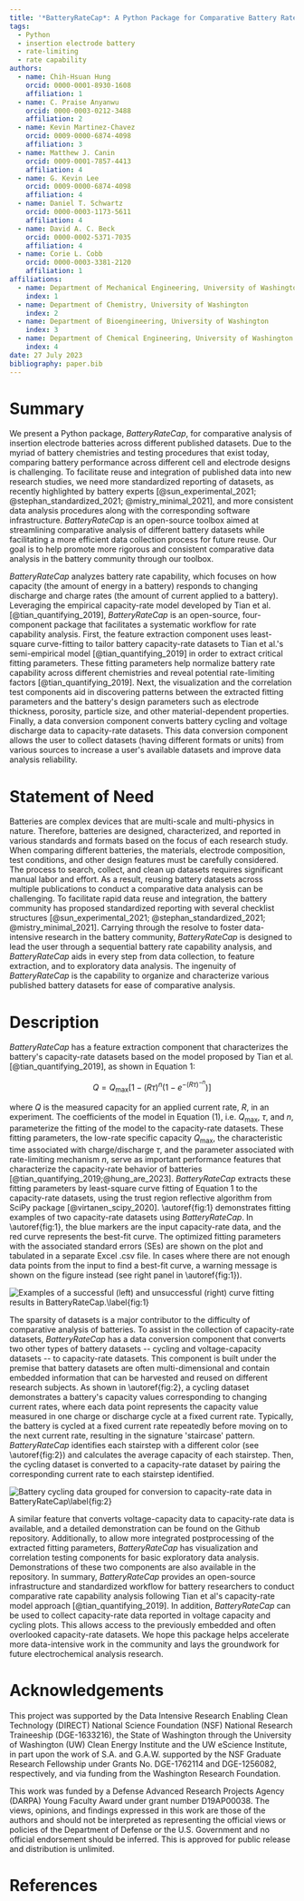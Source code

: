 ```yaml
---
title: '*BatteryRateCap*: A Python Package for Comparative Battery Rate Capability Analysis'
tags:
  - Python
  - insertion electrode battery
  - rate-limiting
  - rate capability
authors:
  - name: Chih-Hsuan Hung
    orcid: 0000-0001-8930-1608
    affiliation: 1
  - name: C. Praise Anyanwu
    orcid: 0000-0003-0212-3488
    affiliation: 2
  - name: Kevin Martinez-Chavez
    orcid: 0009-0000-6874-4098
    affiliation: 3
  - name: Matthew J. Canin
    orcid: 0009-0001-7857-4413
    affiliation: 4
  - name: G. Kevin Lee
    orcid: 0009-0000-6874-4098
    affiliation: 4
  - name: Daniel T. Schwartz
    orcid: 0000-0003-1173-5611
    affiliation: 4 
  - name: David A. C. Beck
    orcid: 0000-0002-5371-7035
    affiliation: 4 
  - name: Corie L. Cobb
    orcid: 0000-0003-3381-2120
    affiliation: 1 
affiliations:
  - name: Department of Mechanical Engineering, University of Washington
    index: 1
  - name: Department of Chemistry, University of Washington
    index: 2
  - name: Department of Bioengineering, University of Washington
    index: 3
  - name: Department of Chemical Engineering, University of Washington
    index: 4
date: 27 July 2023
bibliography: paper.bib
---
```

# Summary

We present a Python package, *BatteryRateCap*, for comparative analysis
of insertion electrode batteries across different published datasets.
Due to the myriad of battery chemistries and testing procedures that
exist today, comparing battery performance across different cell and
electrode designs is challenging. To facilitate reuse and integration of
published data into new research studies, we need more standardized
reporting of datasets, as recently highlighted by battery experts
[@sun_experimental_2021; @stephan_standardized_2021; @mistry_minimal_2021],
and more consistent data analysis procedures along with the
corresponding software infrastructure. *BatteryRateCap* is an
open-source toolbox aimed at streamlining comparative analysis of
different battery datasets while facilitating a more efficient data
collection process for future reuse. Our goal is to help promote more
rigorous and consistent comparative data analysis in the battery
community through our toolbox.

*BatteryRateCap* analyzes battery rate capability, which focuses on how
capacity (the amount of energy in a battery) responds to changing
discharge and charge rates (the amount of current applied to a battery).
Leveraging the empirical capacity-rate model developed by Tian et
al.[@tian_quantifying_2019], *BatteryRateCap* is an open-source, 
four-component package that
facilitates a systematic workflow for rate capability analysis. First,
the feature extraction component uses least-square curve-fitting to
tailor battery capacity-rate datasets to Tian et al.\'s semi-empirical
model [@tian_quantifying_2019] in order to extract critical fitting
parameters. These fitting parameters help normalize battery rate capability
across different chemistries and reveal potential rate-limiting factors
[@tian_quantifying_2019]. Next, the
visualization and the correlation test components aid in discovering
patterns between the extracted fitting parameters and the battery's
design parameters such as electrode thickness, porosity, particle size,
and other material-dependent properties. Finally, a data conversion
component converts battery cycling and voltage discharge data to
capacity-rate datasets. This data conversion component allows the user
to collect datasets (having different formats or units) from various
sources to increase a user's available datasets and improve data
analysis reliability.

# Statement of Need

Batteries are complex devices that are multi-scale and multi-physics in
nature. Therefore, batteries are designed, characterized, and reported
in various standards and formats based on the focus of each research
study. When comparing different batteries, the materials, electrode
composition, test conditions, and other design features must be
carefully considered. The process to search, collect, and clean up
datasets requires significant manual labor and effort. As a result,
reusing battery datasets across multiple publications to conduct a
comparative data analysis can be challenging. To facilitate rapid data
reuse and integration, the battery community has proposed standardized
reporting with several checklist structures 
[@sun_experimental_2021; @stephan_standardized_2021; @mistry_minimal_2021].
Carrying through the
resolve to foster data-intensive research in the battery community,
*BatteryRateCap* is designed to lead the user through a sequential
battery rate capability analysis, and *BatteryRateCap* aids in every
step from data collection, to feature extraction, and to exploratory
data analysis. The ingenuity of *BatteryRateCap* is the capability to
organize and characterize various published battery datasets for ease of
comparative analysis.

# Description

*BatteryRateCap* has a feature extraction component that characterizes
the battery's capacity-rate datasets based on the model proposed by Tian
et al. [@tian_quantifying_2019], as shown in Equation 1:

$$Q = Q_{\max} \lbrack 1 - (R\tau)^{n}\left( {1 - e}^{{- (R\tau)}^{- n}} \right)\rbrack\tag*{(3)}$$

where *Q* is the measured capacity for an applied current rate, *R*, in
an experiment. The coefficients of the model in Equation (1), i.e.
$Q_{\max},$ $\tau$, and $n$, parameterize the fitting of the model to
the capacity-rate datasets. These fitting parameters, the low-rate
specific capacity $Q_{\max},$ the characteristic time associated with
charge/discharge $\tau$, and the parameter associated with rate-limiting
mechanism $n$, serve as important performance features that characterize
the capacity-rate behavior of batteries [@tian_quantifying_2019;@hung_are_2023]. *BatteryRateCap*
extracts these fitting parameters by least-square curve fitting of
Equation 1 to the capacity-rate datasets, using the trust region
reflective algorithm from SciPy package [@virtanen_scipy_2020]. \autoref{fig:1} 
demonstrates
fitting examples of two capacity-rate datasets using *BatteryRateCap*. In
\autoref{fig:1}, the blue markers are the input capacity-rate data, and the red
curve represents the best-fit curve. The optimized fitting parameters
with the associated standard errors (SEs) are shown on the plot and
tabulated in a separate Excel .csv file. In cases where there are not
enough data points from the input to find a best-fit curve, a warning
message is shown on the figure instead (see right panel in \autoref{fig:1}).

![Examples of a successful (left) and unsuccessful (right)
curve fitting results in *BatteryRateCap*.\label{fig:1}](fitcaprate_example_cropped.png)

The sparsity of datasets is a major contributor to the difficulty of
comparative analysis of batteries. To assist in the collection of
capacity-rate datasets, *BatteryRateCap* has a data conversion component
that converts two other types of battery datasets -- cycling and
voltage-capacity datasets -- to capacity-rate datasets. This component
is built under the premise that battery datasets are often
multi-dimensional and contain embedded information that can be harvested
and reused on different research subjects. As shown in \autoref{fig:2}, a
cycling dataset demonstrates a battery's capacity values corresponding
to changing current rates, where each data point represents the capacity
value measured in one charge or discharge cycle at a fixed current rate.
Typically, the battery is cycled at a fixed current rate repeatedly
before moving on to the next current rate, resulting in the signature
'staircase' pattern. *BatteryRateCap* identifies each stairstep with a
different color (see \autoref{fig:2}) and calculates the average capacity of
each stairstep. Then, the cycling dataset is converted to a
capacity-rate dataset by pairing the corresponding current rate to each
stairstep identified.

![Battery cycling data grouped for conversion to
capacity-rate data in *BatteryRateCap*\label{fig:2}](data_converter_paneled.png)

A similar feature that converts voltage-capacity data to capacity-rate
data is available, and a detailed demonstration can be found on the
Github repository. Additionally, to allow more integrated postprocessing
of the extracted fitting parameters, *BatteryRateCap* has visualization
and correlation testing components for basic exploratory data analysis.
Demonstrations of these two components are also available in the
repository. In summary, *BatteryRateCap* provides an open-source
infrastructure and standardized workflow for battery researchers to
conduct comparative rate capability analysis following Tian et al's
capacity-rate model approach [@tian_quantifying_2019]. In addition, *BatteryRateCap* can be
used to collect capacity-rate data reported in voltage capacity and
cycling plots. This allows access to the previously embedded and often
overlooked capacity-rate datasets. We hope this package helps accelerate
more data-intensive work in the community and lays the groundwork for
future electrochemical analysis research.

# Acknowledgements

This project was supported by the Data Intensive Research Enabling
Clean Technology (DIRECT) National Science Foundation (NSF) National
Research Traineeship (DGE-1633216), the State of Washington through the
University of Washington (UW) Clean Energy Institute and the UW eScience
Institute, in part upon the work of S.A. and G.A.W. supported by the NSF
Graduate Research Fellowship under Grants No. DGE-1762114 and
DGE-1256082, respectively, and via funding from the Washington Research
Foundation.

This work was funded by a Defense Advanced Research Projects Agency
(DARPA) Young Faculty Award under grant number D19AP00038. The views,
opinions, and findings expressed in this work are those of the authors
and should not be interpreted as representing the official views or
policies of the Department of Defense or the U.S. Government and no
official endorsement should be inferred. This is approved for public
release and distribution is unlimited.

# References

